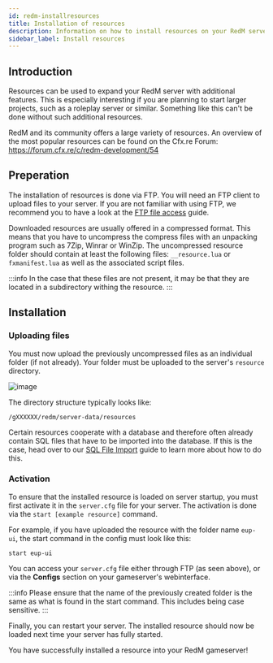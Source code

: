 ```yaml
---
id: redm-installresources
title: Installation of resources
description: Information on how to install resources on your RedM server from ZAP-Hosting - ZAP-Hosting.com documentation
sidebar_label: Install resources
---
```


## Introduction

Resources can be used to expand your RedM server with additional features. This is especially interesting if you are planning to start larger projects, such as a roleplay server or similar. Something like this can't be done without such additional resources. 

RedM and its community offers a large variety of resources. An overview of the most popular resources can be found on the Cfx.re Forum: https://forum.cfx.re/c/redm-development/54

## Preperation

The installation of resources is done via FTP. You will need an FTP client to upload files to your server. If you are not familiar with using FTP, we recommend you to have a look at the [FTP file access](gameserver-ftpaccess.md) guide.

Downloaded resources are usually offered in a compressed format. This means that you have to uncompress the compress files with an unpacking program such as 7Zip, Winrar or WinZip. The uncompressed resource folder should contain at least the following files: `__resource.lua` or `fxmanifest.lua` as well as the associated script files.

:::info
In the case that these files are not present, it may be that they are located in a subdirectory withing the resource.
:::

## Installation

### Uploading files

You must now upload the previously uncompressed files as an individual folder (if not already). Your folder must be uploaded to the server's `resource` directory.

![image](https://github.com/zaphosting/docs/assets/42719082/5a9678bf-ddb5-41a2-a5ad-10cb6f748b67)

The directory structure typically looks like:
```
/gXXXXXX/redm/server-data/resources
```

Certain resources cooperate with a database and therefore often already contain SQL files that have to be imported into the database. If this is the case, head over to our [SQL File Import](https://zap-hosting.com/guides/docs/redm-sql-file-import) guide to learn more about how to do this.

### Activation

To ensure that the installed resource is loaded on server startup, you must first activate it in the `server.cfg` file for your server. The activation is done via the `start [example resource]` command. 

For example, if you have uploaded the resource with the folder name `eup-ui`, the start command in the config must look like this: 
```
start eup-ui
```

You can access your `server.cfg` file either through FTP (as seen above), or via the **Configs** section on your gameserver's webinterface.

:::info
Please ensure that the name of the previously created folder is the same as what is found in the start command. This includes being case sensitive.
:::

Finally, you can restart your server. The installed resource should now be loaded next time your server has fully started.

You have successfully installed a resource into your RedM gameserver!